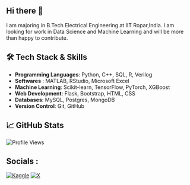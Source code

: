 ## Hi there 👋

I am majoring in B.Tech Electrical Engineering at IIT Ropar,India. I am looking for work in Data Science and Machine Learning and will be more than happy to contribute.

## 🛠️ **Tech Stack & Skills**

- **Programming Languages**: Python, C++, SQL, R, Verilog
- **Softwares** : MATLAB, RStudio, Microsoft Excel
- **Machine Learning**: Scikit-learn, TensorFlow, PyTorch, XGBoost
- **Web Development**: Flask, Bootstrap, HTML, CSS
- **Databases**: MySQL, Postgres, MongoDB
- **Version Control**: Git, GitHub

## 📈 **GitHub Stats**

![Profile Views](https://komarev.com/ghpvc/?username=ranjeetsohanpal&color=blue)

## Socials : 
[![Kaggle](https://img.shields.io/badge/Kaggle-035a7d?style=for-the-badge&logo=kaggle&logoColor=white)](https://www.kaggle.com/ranjeetsohanpal)
[![X](https://img.shields.io/badge/X-%23000000.svg?style=for-the-badge&logo=X&logoColor=white)](https://x.com/singhranjeet27)
